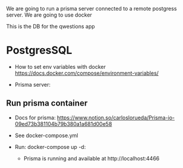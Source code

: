 We are going to run a prisma server connected to a remote postgress server.
We are going to use docker

This is the DB for the qwestions app

# PostgresSQL

- How to set env variables with docker
  https://docs.docker.com/compose/environment-variables/

- Prisma server:

## Run prisma container

- Docs for prisma: https://www.notion.so/carloslorueda/Prisma-io-09ed73b381104b79b380a1a681d00e58

- See docker-compose.yml
- Run: docker-compose up -d:
  - Prisma is running and available at http://localhost:4466
